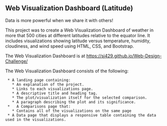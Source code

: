 ## Web Visualization Dashboard (Latitude)

Data is more powerful when we share it with others! 

This project was to create a Web Visualization Dashboard of weather in more that 500 cities at different latitudes relative to the equator line. It includes visualizations showing latitude versus temperature, humidity, cloudiness, and wind speed using HTML, CSS, and Bootstrap.

The Web Visualization Dashboard is at https://sj429.github.io/Web-Design-Challenge/

The Web Visualization Dashboard consists of the following:

     * A landing page containing:
       * An explanation of the project.
       * Links to each visualizations page. 
       * A descriptive title and heading tag.
       * The plot/visualization itself for the selected comparison.
       * A paragraph describing the plot and its significance.
     *   A Comparisons page that:
       * Contains all of the visualizations on the same page 
     * A Data page that displays a responsive table containing the data used in the visualizations.
   







